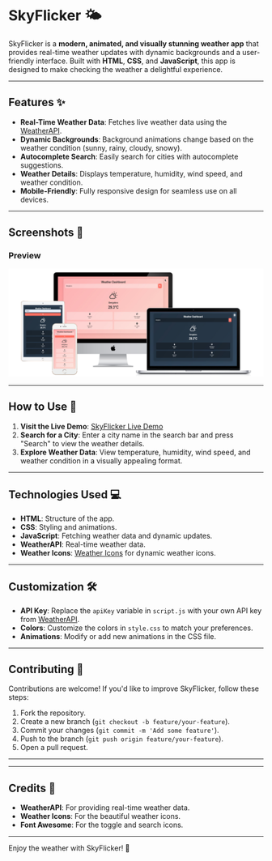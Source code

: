# SkyFlicker 🌤️

SkyFlicker is a **modern, animated, and visually stunning weather app** that provides real-time weather updates with dynamic backgrounds and a user-friendly interface. Built with **HTML**, **CSS**, and **JavaScript**, this app is designed to make checking the weather a delightful experience.

---

## Features ✨
- **Real-Time Weather Data**: Fetches live weather data using the [WeatherAPI](https://www.weatherapi.com/).
- **Dynamic Backgrounds**: Background animations change based on the weather condition (sunny, rainy, cloudy, snowy).
- **Autocomplete Search**: Easily search for cities with autocomplete suggestions.
- **Weather Details**: Displays temperature, humidity, wind speed, and weather condition.
- **Mobile-Friendly**: Fully responsive design for seamless use on all devices.

---

## Screenshots 📸

### Preview
![Preview](Preview.png)


---

## How to Use 🚀
1. **Visit the Live Demo**: [SkyFlicker Live Demo](https://kshamaybharadwaj.github.io/SkyFlicker/)
2. **Search for a City**: Enter a city name in the search bar and press "Search" to view the weather details.
3. **Explore Weather Data**: View temperature, humidity, wind speed, and weather condition in a visually appealing format.

---

## Technologies Used 💻
- **HTML**: Structure of the app.
- **CSS**: Styling and animations.
- **JavaScript**: Fetching weather data and dynamic updates.
- **WeatherAPI**: Real-time weather data.
- **Weather Icons**: [Weather Icons](https://erikflowers.github.io/weather-icons/) for dynamic weather icons.

---

## Customization 🛠️
- **API Key**: Replace the `apiKey` variable in `script.js` with your own API key from [WeatherAPI](https://www.weatherapi.com/).
- **Colors**: Customize the colors in `style.css` to match your preferences.
- **Animations**: Modify or add new animations in the CSS file.

---

## Contributing 🤝
Contributions are welcome! If you'd like to improve SkyFlicker, follow these steps:
1. Fork the repository.
2. Create a new branch (`git checkout -b feature/your-feature`).
3. Commit your changes (`git commit -m 'Add some feature'`).
4. Push to the branch (`git push origin feature/your-feature`).
5. Open a pull request.

---



---

## Credits 🙏
- **WeatherAPI**: For providing real-time weather data.
- **Weather Icons**: For the beautiful weather icons.
- **Font Awesome**: For the toggle and search icons.

---

Enjoy the weather with SkyFlicker! 🌈
